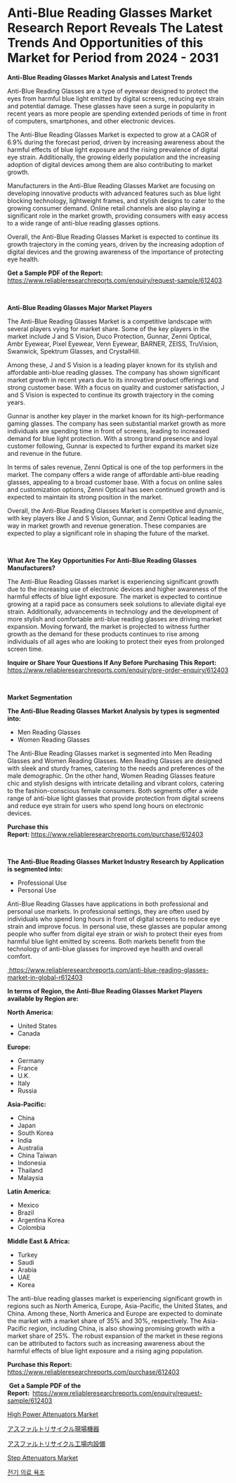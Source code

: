 <p><h1>Anti-Blue Reading Glasses Market Research Report Reveals The Latest Trends And Opportunities of this Market for Period from 2024 - 2031</h1></p><p><strong>Anti-Blue Reading Glasses Market Analysis and Latest Trends</strong></p>
<p><p>Anti-Blue Reading Glasses are a type of eyewear designed to protect the eyes from harmful blue light emitted by digital screens, reducing eye strain and potential damage. These glasses have seen a surge in popularity in recent years as more people are spending extended periods of time in front of computers, smartphones, and other electronic devices.</p><p>The Anti-Blue Reading Glasses Market is expected to grow at a CAGR of 6.9% during the forecast period, driven by increasing awareness about the harmful effects of blue light exposure and the rising prevalence of digital eye strain. Additionally, the growing elderly population and the increasing adoption of digital devices among them are also contributing to market growth.</p><p>Manufacturers in the Anti-Blue Reading Glasses Market are focusing on developing innovative products with advanced features such as blue light blocking technology, lightweight frames, and stylish designs to cater to the growing consumer demand. Online retail channels are also playing a significant role in the market growth, providing consumers with easy access to a wide range of anti-blue reading glasses options.</p><p>Overall, the Anti-Blue Reading Glasses Market is expected to continue its growth trajectory in the coming years, driven by the increasing adoption of digital devices and the growing awareness of the importance of protecting eye health.</p></p>
<p><strong>Get a Sample PDF of the Report:&nbsp;</strong> <a href="https://www.reliableresearchreports.com/enquiry/request-sample/612403">https://www.reliableresearchreports.com/enquiry/request-sample/612403</a></p>
<p>&nbsp;</p>
<p><strong>Anti-Blue Reading Glasses Major Market Players</strong></p>
<p><p>The Anti-Blue Reading Glasses Market is a competitive landscape with several players vying for market share. Some of the key players in the market include J and S Vision, Duco Protection, Gunnar, Zenni Optical, Ambr Eyewear, Pixel Eyewear, Venn Eyewear, BARNER, ZEISS, TruVision, Swanwick, Spektrum Glasses, and CrystalHill.</p><p>Among these, J and S Vision is a leading player known for its stylish and affordable anti-blue reading glasses. The company has shown significant market growth in recent years due to its innovative product offerings and strong customer base. With a focus on quality and customer satisfaction, J and S Vision is expected to continue its growth trajectory in the coming years.</p><p>Gunnar is another key player in the market known for its high-performance gaming glasses. The company has seen substantial market growth as more individuals are spending time in front of screens, leading to increased demand for blue light protection. With a strong brand presence and loyal customer following, Gunnar is expected to further expand its market size and revenue in the future.</p><p>In terms of sales revenue, Zenni Optical is one of the top performers in the market. The company offers a wide range of affordable anti-blue reading glasses, appealing to a broad customer base. With a focus on online sales and customization options, Zenni Optical has seen continued growth and is expected to maintain its strong position in the market.</p><p>Overall, the Anti-Blue Reading Glasses Market is competitive and dynamic, with key players like J and S Vision, Gunnar, and Zenni Optical leading the way in market growth and revenue generation. These companies are expected to play a significant role in shaping the future of the market.</p></p>
<p>&nbsp;</p>
<p><strong>What Are The Key Opportunities For Anti-Blue Reading Glasses Manufacturers?</strong></p>
<p><p>The Anti-Blue Reading Glasses market is experiencing significant growth due to the increasing use of electronic devices and higher awareness of the harmful effects of blue light exposure. The market is expected to continue growing at a rapid pace as consumers seek solutions to alleviate digital eye strain. Additionally, advancements in technology and the development of more stylish and comfortable anti-blue reading glasses are driving market expansion. Moving forward, the market is projected to witness further growth as the demand for these products continues to rise among individuals of all ages who are looking to protect their eyes from prolonged screen time.</p></p>
<p><strong>Inquire or Share Your Questions If Any Before Purchasing This Report:</strong> <a href="https://www.reliableresearchreports.com/enquiry/pre-order-enquiry/612403">https://www.reliableresearchreports.com/enquiry/pre-order-enquiry/612403</a></p>
<p>&nbsp;</p>
<p><strong>Market Segmentation</strong></p>
<p><strong>The Anti-Blue Reading Glasses Market Analysis by types is segmented into:</strong></p>
<p><ul><li>Men Reading Glasses</li><li>Women Reading Glasses</li></ul></p>
<p><p>The Anti-Blue Reading Glasses market is segmented into Men Reading Glasses and Women Reading Glasses. Men Reading Glasses are designed with sleek and sturdy frames, catering to the needs and preferences of the male demographic. On the other hand, Women Reading Glasses feature chic and stylish designs with intricate detailing and vibrant colors, catering to the fashion-conscious female consumers. Both segments offer a wide range of anti-blue light glasses that provide protection from digital screens and reduce eye strain for users who spend long hours on electronic devices.</p></p>
<p><strong>Purchase this Report:&nbsp;</strong><a href="https://www.reliableresearchreports.com/purchase/612403">https://www.reliableresearchreports.com/purchase/612403</a></p>
<p>&nbsp;</p>
<p><strong>The Anti-Blue Reading Glasses Market Industry Research by Application is segmented into:</strong></p>
<p><ul><li>Professional Use</li><li>Personal Use</li></ul></p>
<p><p>Anti-Blue Reading Glasses have applications in both professional and personal use markets. In professional settings, they are often used by individuals who spend long hours in front of digital screens to reduce eye strain and improve focus. In personal use, these glasses are popular among people who suffer from digital eye strain or wish to protect their eyes from harmful blue light emitted by screens. Both markets benefit from the technology of anti-blue glasses for improved eye health and overall comfort.</p></p>
<p><a href="https://www.reliableresearchreports.com/anti-blue-reading-glasses-market-in-global-r612403">&nbsp;https://www.reliableresearchreports.com/anti-blue-reading-glasses-market-in-global-r612403</a></p>
<p><strong>In terms of Region, the Anti-Blue Reading Glasses Market Players available by Region are:</strong></p>
<p>
    <p> <strong> North America: </strong>
        <ul>
            <li>United States</li>
            <li>Canada</li>
        </ul>
        </p> 
    <p> <strong> Europe: </strong>
        <ul>
            <li>Germany</li>
            <li>France</li>
            <li>U.K.</li>
            <li>Italy</li>
            <li>Russia</li>
        </ul>
        </p> 
    <p> <strong> Asia-Pacific: </strong>
        <ul>
            <li>China</li>
            <li>Japan</li>
            <li>South Korea</li>
            <li>India</li>
            <li>Australia</li>
            <li>China Taiwan</li>
            <li>Indonesia</li>
            <li>Thailand</li>
            <li>Malaysia</li>
        </ul>
        </p> 
    <p> <strong> Latin America: </strong>
        <ul>
            <li>Mexico</li>
            <li>Brazil</li>
            <li>Argentina Korea</li>
            <li>Colombia</li>
        </ul>
        </p> 
    <p> <strong> Middle East & Africa: </strong>
        <ul>
            <li>Turkey</li>
            <li>Saudi</li>
            <li>Arabia</li>
            <li>UAE</li>
            <li>Korea</li>
        </ul>
    </p>
    </p>
<p><p>The anti-blue reading glasses market is experiencing significant growth in regions such as North America, Europe, Asia-Pacific, the United States, and China. Among these, North America and Europe are expected to dominate the market with a market share of 35% and 30%, respectively. The Asia-Pacific region, including China, is also showing promising growth with a market share of 25%. The robust expansion of the market in these regions can be attributed to factors such as increasing awareness about the harmful effects of blue light exposure and a rising aging population.</p></p>
<p><strong>Purchase this Report: </strong><a href="https://www.reliableresearchreports.com/purchase/612403">https://www.reliableresearchreports.com/purchase/612403</a></p>
<p>&nbsp;<strong>Get a Sample PDF of the Report:&nbsp;&nbsp;</strong><a href="https://www.reliableresearchreports.com/enquiry/request-sample/612403">https://www.reliableresearchreports.com/enquiry/request-sample/612403</a></p>
<p><strong></strong></p>
<p><p><a href="https://github.com/waylose1223/Market-Research-Report-List-1/blob/main/high-power-attenuators-market.md">High Power Attenuators Market</a></p><p><a href="https://github.com/MacyOrn/Market-Research-Report-List-1/blob/main/6212261118521.md">アスファルトリサイクル現場機器</a></p><p><a href="https://github.com/charm854/Market-Research-Report-List-1/blob/main/2857447118520.md">アスファルトリサイクル工場内設備</a></p><p><a href="https://github.com/itulahketika112/Market-Research-Report-List-1/blob/main/step-attenuators-market.md">Step Attenuators Market</a></p><p><a href="https://github.com/royErdmtyan906778/Market-Research-Report-List-2/blob/main/8052028125960.md">전기 의료 욕조</a></p></p>